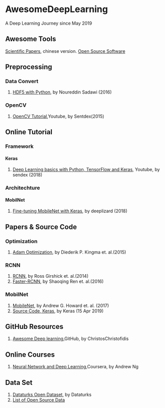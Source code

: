 # AwesomeDeepLearning
A Deep Learning Journey since May 2019

## Awesome Tools
[Scientific Papers](https://zhuanlan.zhihu.com/p/33208471), chinese version.
[Open Source Software](https://zhuanlan.zhihu.com/p/61843270)

## Preprocessing

### Data Convert
1. [HDF5 with Python](https://www.youtube.com/watch?v=y4DXr3Y10MM&list=PLea0WJq13cnB_ORdGzEkPlZEN20TSt6Lx), by Noureddin Sadawi (2016)

### OpenCV
1. [OpenCV Tutorial](https://www.youtube.com/watch?v=Z78zbnLlPUA&list=PLQVvvaa0QuDdttJXlLtAJxJetJcqmqlQq),Youtube, by Sentdex(2015)

## Online Tutorial

### Framework

#### Keras
1. [Deep Learning basics with Python, TensorFlow and Keras](https://www.youtube.com/watch?v=wQ8BIBpya2k&list=PLQVvvaa0QuDfhTox0AjmQ6tvTgMBZBEXN), Youtube, by sendex (2018)

### Architechture

#### MobilNet
1. [Fine-tuning MobileNet with Keras](https://www.youtube.com/watch?v=4Tcqw5oIfIg&list=PLkZiCZyv_5PUuyJvvsd_gesWek3GXZAXH), by deeplizard (2018)

## Papers & Source Code

### Optimization
1. [Adam Optimization](https://arxiv.org/pdf/1412.6980.pdf), by Diederik P. Kingma et. al.(2015)

### RCNN
1. [RCNN](https://arxiv.org/pdf/1311.2524.pdf), by Ross Girshick et. al.(2014)
2. [Faster-RCNN](https://arxiv.org/pdf/1506.01497.pdf), by Shaoqing Ren et. al.(2016)

### MobilNet
1. [MobileNet](https://arxiv.org/pdf/1704.04861.pdf), by Andrew G. Howard et. al. (2017)
2. [Source Code, Keras](https://github.com/keras-team/keras-applications/blob/master/keras_applications/mobilenet.py), by Keras (15 Apr 2019)

## GitHub Resources
1. [Awesome Deep learning](https://github.com/ChristosChristofidis/awesome-deep-learning#free-online-books),GitHub, by ChristosChristofidis

## Online Courses
1. [Neural Network and Deep Learning](https://www.coursera.org/learn/neural-networks-deep-learning/),Coursera, by Andrew Ng

## Data Set
1. [Dataturks Open Dataset](https://dataturks.com/projects/trending), by Dataturks
2. [List of Open Source Data](https://www.jianshu.com/p/7f32da6d0163)
